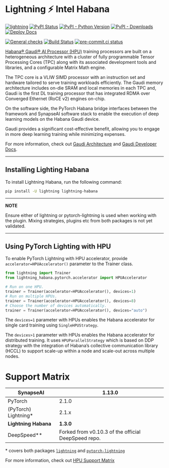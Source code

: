 # Lightning ⚡ Intel Habana

[![lightning](https://img.shields.io/badge/-Lightning_2.0+-792ee5?logo=pytorchlightning&logoColor=white)](https://lightning.ai/)
[![PyPI Status](https://badge.fury.io/py/lightning-habana.svg)](https://badge.fury.io/py/lightning-habana)
[![PyPI - Python Version](https://img.shields.io/pypi/pyversions/lightning-habana)](https://pypi.org/project/lightning-habana/)
[![PyPI - Downloads](https://img.shields.io/pypi/dm/lightning-Habana)](https://pepy.tech/project/lightning-habana)
[![Deploy Docs](https://github.com/Lightning-AI/lightning-Habana/actions/workflows/docs-deploy.yml/badge.svg)](https://lightning-ai.github.io/lightning-Habana/)

[![General checks](https://github.com/Lightning-AI/lightning-habana/actions/workflows/ci-checks.yml/badge.svg?event=push)](https://github.com/Lightning-AI/lightning-habana/actions/workflows/ci-checks.yml)
[![Build Status](https://dev.azure.com/Lightning-AI/compatibility/_apis/build/status/Lightning-AI.lightning-Habana?branchName=main)](https://dev.azure.com/Lightning-AI/compatibility/_build/latest?definitionId=45&branchName=main)
[![pre-commit.ci status](https://results.pre-commit.ci/badge/github/Lightning-AI/lightning-Habana/main.svg)](https://results.pre-commit.ci/latest/github/Lightning-AI/lightning-Habana/main)

[Habana® Gaudi® AI Processor (HPU)](https://habana.ai/) training processors are built on a heterogeneous architecture with a cluster of fully programmable Tensor Processing Cores (TPC) along with its associated development tools and libraries, and a configurable Matrix Math engine.

The TPC core is a VLIW SIMD processor with an instruction set and hardware tailored to serve training workloads efficiently.
The Gaudi memory architecture includes on-die SRAM and local memories in each TPC and,
Gaudi is the first DL training processor that has integrated RDMA over Converged Ethernet (RoCE v2) engines on-chip.

On the software side, the PyTorch Habana bridge interfaces between the framework and SynapseAI software stack to enable the execution of deep learning models on the Habana Gaudi device.

Gaudi provides a significant cost-effective benefit, allowing you to engage in more deep learning training while minimizing expenses.

For more information, check out [Gaudi Architecture](https://docs.habana.ai/en/latest/Gaudi_Overview/Gaudi_Overview.html) and [Gaudi Developer Docs](https://developer.habana.ai).

______________________________________________________________________

## Installing Lighting Habana

To install Lightning Habana, run the following command:

```bash
pip install -U lightning lightning-habana
```

______________________________________________________________________

**NOTE**

Ensure either of lightning or pytorch-lightning is used when working with the plugin.
Mixing strategies, plugins etc from both packages is not yet validated.

______________________________________________________________________

## Using PyTorch Lighting with HPU

To enable PyTorch Lightning with HPU accelerator, provide `accelerator=HPUAccelerator()` parameter to the Trainer class.

```python
from lightning import Trainer
from lightning_habana.pytorch.accelerator import HPUAccelerator

# Run on one HPU.
trainer = Trainer(accelerator=HPUAccelerator(), devices=1)
# Run on multiple HPUs.
trainer = Trainer(accelerator=HPUAccelerator(), devices=8)
# Choose the number of devices automatically.
trainer = Trainer(accelerator=HPUAccelerator(), devices="auto")
```

The `devices=1` parameter with HPUs enables the Habana accelerator for single card training using `SingleHPUStrategy`.

The `devices>1` parameter with HPUs enables the Habana accelerator for distributed training. It uses `HPUParallelStrategy` which is based on DDP strategy with the integration of Habana’s collective communication library (HCCL) to support scale-up within a node and scale-out across multiple nodes.

# Support Matrix

| **SynapseAI**         | **1.13.0**                                          |
| --------------------- | --------------------------------------------------- |
| PyTorch               | 2.1.0                                               |
| (PyTorch) Lightning\* | 2.1.x                                               |
| **Lightning Habana**  | **1.3.0**                                      |
| DeepSpeed\*\*         | Forked from v0.10.3 of the official DeepSpeed repo. |

\* covers both packages [`lightning`](https://pypi.org/project/lightning/) and [`pytorch-lightning`](https://pypi.org/project/pytorch-lightning/)

For more information, check out [HPU Support Matrix](https://docs.habana.ai/en/latest/Support_Matrix/Support_Matrix.html)
